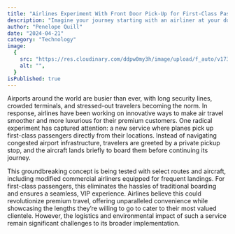 ```yaml
---
title: "Airlines Experiment With Front Door Pick-Up for First-Class Passengers"
description: "Imagine your journey starting with an airliner at your doorstep—airlines are testing front door pick-up for first-class passengers."
author: "Penelope Quill"
date: "2024-04-21"
category: "Technology"
image:
  {
    src: "https://res.cloudinary.com/ddpw0my3h/image/upload/f_auto/v1736552497/plane-in-house_rgkvre.webp",
    alt: "",
  }
isPublished: true
---
```


Airports around the world are busier than ever, with long security lines, crowded terminals, and stressed-out travelers becoming the norm. In response, airlines have been working on innovative ways to make air travel smoother and more luxurious for their premium customers. One radical experiment has captured attention: a new service where planes pick up first-class passengers directly from their locations. Instead of navigating congested airport infrastructure, travelers are greeted by a private pickup stop, and the aircraft lands briefly to board them before continuing its journey.

This groundbreaking concept is being tested with select routes and aircraft, including modified commercial airliners equipped for frequent landings. For first-class passengers, this eliminates the hassles of traditional boarding and ensures a seamless, VIP experience. Airlines believe this could revolutionize premium travel, offering unparalleled convenience while showcasing the lengths they’re willing to go to cater to their most valued clientele. However, the logistics and environmental impact of such a service remain significant challenges to its broader implementation.
